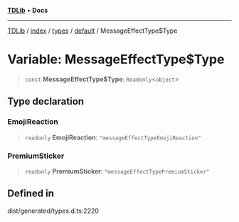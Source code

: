 [**TDLib**](../../../../../../README.md) • **Docs**

***

[TDLib](../../../../../../modules.md) / [index](../../../../../README.md) / [types](../../../README.md) / [default](../README.md) / MessageEffectType$Type

# Variable: MessageEffectType$Type

> `const` **MessageEffectType$Type**: `Readonly`\<`object`\>

## Type declaration

### EmojiReaction

> `readonly` **EmojiReaction**: `"messageEffectTypeEmojiReaction"`

### PremiumSticker

> `readonly` **PremiumSticker**: `"messageEffectTypePremiumSticker"`

## Defined in

dist/generated/types.d.ts:2220

